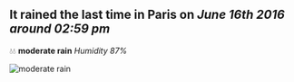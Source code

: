 ## It rained the last time in Paris on *June 16th 2016 around 02:59 pm*
💧💧  **moderate rain** *Humidity 87%*

![moderate rain](http://openweathermap.org/img/w/10d.png)
